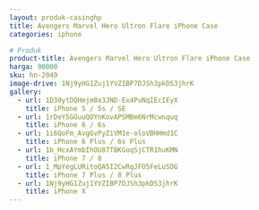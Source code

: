 ```yaml
---
layout: produk-casinghp
title: Avengers Marvel Hero Ultron Flare iPhone Case
categories: iphone

# Produk
product-title: Avengers Marvel Hero Ultron Flare iPhone Case
harga: 90000
sku: hn-2049
image-drive: 1Nj9yHG1Zuj1YVZIBP7DJSh3pkDS3jhrK
gallery:
  - url: 1D30ytDQHmjm0a3JND-Ex4PuNqIEcIEyX
    title: iPhone 5 / 5s / SE
  - url: 1rDeYSGGuuQOYnKovAPSMBm6NrMcwnquq
    title: iPhone 6 / 6s
  - url: 1i6QoFm_AvgGvPyZiVM1e-oloVBHHmd1C
    title: iPhone 6 Plus / 6s Plus
  - url: 1b_HcxAYmbIhOU87TBKGoqSjCTR1huKMN
    title: iPhone 7 / 8
  - url: 1_MpYegLURitoQA5I2CwRqJFO5FeLuSDG
    title: iPhone 7 Plus / 8 Plus
  - url: 1Nj9yHG1Zuj1YVZIBP7DJSh3pkDS3jhrK
    title: iPhone X
---
```

